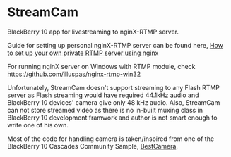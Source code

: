 # StreamCam
BlackBerry 10 app for livestreaming to nginX-RTMP server.

Guide for setting up personal nginX-RTMP server can be found here, [How to set up your own private RTMP server using nginx](https://obsproject.com/forum/resources/how-to-set-up-your-own-private-rtmp-server-using-nginx.50)

For running nginX server on Windows with RTMP module, check https://github.com/illuspas/nginx-rtmp-win32

Unfortunately, StreamCam doesn't support streaming to any Flash RTMP server as Flash streaming would have required 44.1kHz audio and BlackBerry 10 devices' camera give only 48 kHz audio.
Also, StreamCam can not store streamed video as there is no in-built muxing class in BlackBerry 10 development framwork and author is not smart enough to write one of his own.

Most of the code for handling camera is taken/inspired from one of the BlackBerry 10 Cascades Community Sample, [BestCamera](https://github.com/blackberry/Cascades-Community-Samples/tree/master/BestCamera).
